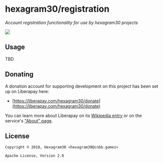 # hexagram30/registration

*Account registration functionality for use by hexagram30 projects*

[![][logo]][logo-large]


## Usage

TBD


## Donating

A donation account for supporting development on this project has been set up
on Liberapay here:

* [https://liberapay.com/hexagram30/donate](https://liberapay.com/hexagram30/donate)

You can learn more about Liberapay on its [Wikipedia entry][libera-wiki] or on the
service's ["About" page][libera-about].

[libera-wiki]: https://en.wikipedia.org/wiki/Liberapay
[libera-about]: https://liberapay.com/about/


## License

```
Copyright © 2018, Hexagram30 <hexagram30@cnbb.games>

Apache License, Version 2.0
```


<!-- Named page links below: /-->

[logo]: https://raw.githubusercontent.com/hexagram30/resources/master/branding/logo/h30-logo-2-long-with-text-x695.png
[logo-large]: https://raw.githubusercontent.com/hexagram30/resources/master/branding/logo/h30-logo-2-long-with-text-x3440.png
[comp-event]: https://github.com/hexagram30/hexagramMUSH/blob/master/src/hexagram30/mush/components/event.clj
